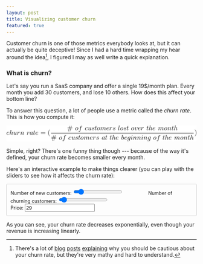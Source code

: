 ```yaml
---
layout: post
title: Visualizing customer churn
featured: true
---
```

Customer churn is one of those metrics everybody looks at, but it can actually be quite deceptive! Since I had a hard time wrapping my hear around the idea[^idea], I figured I may as well write a quick explanation.

### What is churn?

Let's say you run a SaaS company and offer a single 19$/month plan. Every month you add 30 customers, and lose 10 others. How does this affect your bottom line?

To answer this question, a lot of people use a metric called the *churn rate*. This is how you compute it:

<center><img src='/images/churn_rate/churn_formula.gif' alt='formula to compute churn rate'></img></center>

Simple, right? There's one funny thing though --- because of the way it's defined, your churn rate becomes smaller every month.

Here's an interactive example to make things clearer (you can play with the sliders to see how it affects the churn rate):

<style>
.axis path,
.axis line {
  fill: none;
  stroke: #000;
  shape-rendering: crispEdges;
}

.x.axis path {
  display: none;
}

.line {
  fill: none;
  stroke: steelblue;
  stroke-width: 1.5px;
}

#firstGraph {
    font-size: 0.9em;
    border: 1px solid #ccc;
    padding: 10px;
    border-radius: 3px;
}
</style>

<section id="firstGraph">
  <canvas id="canvas"></canvas>
  <label style='margin-right: 5em;'>Number of new customers: <span id="newCustomers_v"></span>
    <input id="newCustomers" type="range" min="0" value="10" max="100" step="1"></input></label>
  <label>Number of churning customers: <span id="churningCustomers_v"></span>
     <input id="churningCustomers" type="range" min="0" value="5" max="100" step="1"></input></label> <br>
  <label>Price: <input id="pricePlan" type="number" value="29"></input></label>
</section>

[^churn]: The churn rate is the percentage of customers who've stopped using your product over a period of time.
[^idea]: There's a lot of [blog](https://blog.rjmetrics.com/2014/08/20/how-to-calculate-your-saas-churn-rate/) [posts](https://engineering.shopify.com/17488468-defining-churn-rate-no-really-this-actually-requires-an-entire-blog-post) [explaining](https://blog.recurly.com/2014/08/better-way-to-calculate-your-churn-rate) why you should be cautious about your churn rate, but they're very mathy and hard to understand.



<script type='text/javascript' src='/static/js/jquery.min.js'></script>
<script type='text/javascript' src='/static/js/Chart.min.js'></script>
<script type='text/javascript'>
  /* This is terrible, terrible code */
  var currentChart;

  function setChartDimensions() {
    var width = $("section").width() - 30,
        height = 400;
    if (currentChart) {
      currentChart.chart.aspectRatio = width / height;
    } else {
      $("canvas").attr("width", width);
      $("canvas").attr("height", height);
    }
  }

  function computeRevenue(new_customers, lost_customers, pricetag) {
    var i = 0;
    var revenue = 0;
    var totalCustomers = 1;
    var result = [];

    for (i = 0; i < 12; i++) {
      totalCustomers += totalCustomers * (1 + new_customers - lost_customers);
      revenue = totalCustomers * pricetag;
      result.push(revenue);
    }

    return result;
  }

  function computeChurn(new_customers, lost_customers) {
    var i = 0;
    var totalCustomers = 1;
    var result = [];

    result.push(0.0);
    totalCustomers = totalCustomers * (1 + new_customers - lost_customers);

    for (i = 1; i < 12; i++) {
        result.push(((lost_customers * totalCustomers) / totalCustomers) * 100);
        totalCustomers += totalCustomers * (1 + new_customers - lost_customers);
    }

    return result;
  }

  function getChartData(new_customers, lost_customers, pricetag) {

      var data = {
        labels: ["January", "February", "March", "April", "May", "June", "July", "August",
                 "September", "October", "November", "December"],
        scaleUse2Y: true,
        datasets: [
            {
              label: "Customer churn",
              fillColor: "rgba(151,187,205,0.2)",
              strokeColor: "rgba(151,187,205,1)",
              pointColor: "rgba(151,187,205,1)",
              pointStrokeColor: "#fff",
              pointHighlightFill: "#fff",
              pointHighlightStroke: "rgba(151,187,205,1)",
              yAxesGroup: "1",
              data: computeRevenue(new_customers, lost_customers, pricetag),
            },

            {
            label: "Computed churn rate",
            fillColor: "rgba(220,220,220,0.2)",
            strokeColor: "rgba(220,220,220,1)",
            pointColor: "rgba(220,220,220,1)",
            pointStrokeColor: "#fff",
            pointHighlightFill: "#fff",
            pointHighlightStroke: "rgba(220,220,220,1)",
            yAxesGroup: "2",
            data: computeChurn(new_customers, lost_customers),
            },
          ],
         yAxes: [{
             name: "1",
             scalePositionLeft: false,
             scaleFontColor: "rgba(151,137,200,0.8)"
         }, {
             name: "2",
             scalePositionLeft: true,
             scaleFontColor: "rgba(151,187,205,0.8)"
         }]
      };

      console.log(data);
      return data;
  }

  function drawChart() {
    setChartDimensions();

    var new_customers = parseInt($("#newCustomers").val()) / 100;
    var lost_customers = parseInt($("#churningCustomers").val()) / 100;
    var pricetag = parseInt($("#pricePlan").val());
    $('#newCustomers_v').text(new_customers * 100 + '%');
    $('#churningCustomers_v').text(lost_customers * 100 + '%');

    data = getChartData(new_customers, lost_customers, pricetag);

    var ctx = document.getElementById("canvas").getContext("2d");
    currentChart = new Chart(ctx).Line(data, {animation: false, responsive: false});
  }

  window.onload = function() {
    drawChart();
    $(window).resize(function() {
      if (currentChart) {
        setChartDimensions();
        currentChart.stop();
        currentChart.resize(currentChart.render, true);
      }
    });

    $(document).on("change", "#firstGraph input", function() {
        var new_customers = parseInt($("#newCustomers").val()) / 100;
        var lost_customers = parseInt($("#churningCustomers").val()) / 100;
        var pricetag = parseInt($("#pricePlan").val());
        $('#newCustomers_v').text(new_customers * 100 + '%');
        $('#churningCustomers_v').text(lost_customers * 100 + '%');

        var newRevenueValues = computeRevenue(new_customers, lost_customers, pricetag);
        var newChurnValues = computeChurn(new_customers, lost_customers);
        var i;
        for (i = 0; i < 12; i++) {
            currentChart.datasets[0].points[i].value = newRevenueValues[i];
            currentChart.datasets[1].points[i].value = newChurnValues[i];
        }
        currentChart.update();
    });
  };
</script>

As you can see, your churn rate decreases exponentially, even though your revenue is increasing linearly.
